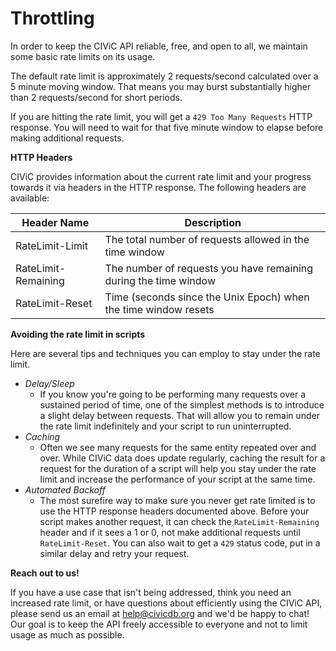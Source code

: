 # Throttling

In order to keep the CIViC API reliable, free, and open to all, we maintain some basic rate limits on its usage.

The default rate limit is approximately 2 requests/second calculated over a 5 minute moving window. That means you may burst substantially higher than 2 requests/second for short periods.

If you are hitting the rate limit, you will get a `429 Too Many Requests` HTTP response. You will need to wait for that five minute window to elapse before making additional requests.

**HTTP Headers**

CIViC provides information about the current rate limit and your progress towards it via headers in the HTTP response. The following headers are available:

Header Name | Description
----------- | -----------
RateLimit-Limit | The total number of requests allowed in the time window
RateLimit-Remaining | The number of requests you have remaining during the time window
RateLimit-Reset | Time (seconds since the Unix Epoch) when the time window resets

**Avoiding the rate limit in scripts**

Here are several tips and techniques you can employ to stay under the rate limit.

 * _Delay/Sleep_
   * If you know you're going to be performing many requests over a sustained period of time, one of the simplest methods is to introduce a slight delay between requests. That will allow you to remain under the rate limit indefinitely and your script to run uninterrupted.
 * _Caching_
   * Often we see many requests for the same entity repeated over and over. While CIViC data does update regularly, caching the result for a request for the duration of a script will help you stay under the rate limit and increase the performance of your script at the same time.
 * _Automated Backoff_
   * The most surefire way to make sure you never get rate limited is to use the HTTP response headers documented above. Before your script makes another request, it can check the `RateLimit-Remaining` header and if it sees a 1 or 0, not make additional requests until `RateLimit-Reset`. You can also wait to get a `429` status code, put in a similar delay and retry your request.

**Reach out to us!**

If you have a use case that isn't being addressed, think you need an increased rate limit, or have questions about efficiently using the CIViC API, please send us an email at [help@civicdb.org](mailto:help@civicdb.org) and we'd be happy to chat! Our goal is to keep the API freely accessible to everyone and not to limit usage as much as possible.